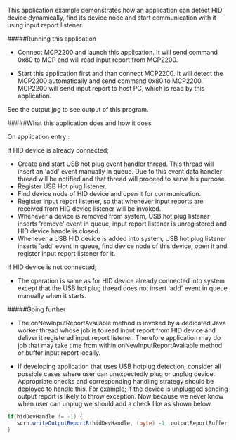 This application example demonstrates how an application can detect HID device dynamically,
find its device node and start communication with it using input report listener.

#####Running this application
   
- Connect MCP2200 and launch this application. It will send command 0x80 to MCP and will
read input report from MCP2200.
     
- Start this application first and than connect MCP2200. It will detect the MCP2200 automatically
and send command 0x80 to MCP2200. MCP2200 will send input report to host PC, which is 
read by this application. 
   
See the output.jpg to see output of this program.
   
#####What this application does and how it does

On application entry :

If HID device is already connected;
	
- Create and start USB hot plug event handler thread. This thread will insert an 'add' 
event manually in queue. Due to this event data handler thread will be notified and 
that thread will proceed to serve his purpose.
- Register USB Hot plug listener.
- Find device node of HID device and open it for communication.
- Register input report listener, so that whenever input reports are received from 
HID device listener will be invoked.
- Whenever a device is removed from system, USB hot plug listener inserts 'remove' event
in queue, input report listener is unregistered and HID device handle is closed.
- Whenever a USB HID device is added into system, USB hot plug listener inserts 'add' event 
in queue, find device node of this device, open it and register input report listener
for it.
	  
If HID device is not connected;

- The operation is same as for HID device already connected into system except that the
USB hot plug thread does not insert 'add' event in queue manually when it starts.
     
#####Going further
- The onNewInputReportAvailable method is invoked by a dedicated Java worker thread whose
job is to read input report from HID device and deliver it registered input report
listener. Therefore application may do job that may take time from within onNewInputReportAvailable
method or buffer input report locally.
     
- If developing application that uses USB hotplug detection, consider all possible cases
where user can unexpectedly plug or unplug device. Appropriate checks and corresponding
handling strategy should be deployed to handle this. For example; if the device is unplugged
sending output report is likely to throw exception. Now because we never know when user 
can unplug we should add a check like as shown below.

```Java
if(hidDevHandle != -1) {
   scrh.writeOutputReportR(hidDevHandle, (byte) -1, outputReportBuffer);
}
```


